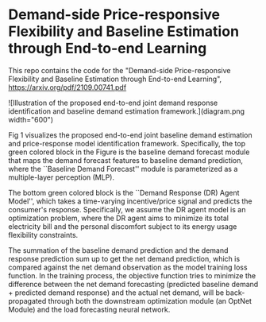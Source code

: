 # Demand-side Price-responsive Flexibility and Baseline Estimation through End-to-end Learning

This repo contains the code for the "Demand-side Price-responsive Flexibility and Baseline Estimation through End-to-end Learning", https://arxiv.org/pdf/2109.00741.pdf


![Illustration of the proposed end-to-end joint demand response identification and baseline demand estimation framework.](diagram.png width="600")


Fig 1 visualizes the proposed end-to-end joint baseline demand estimation and price-response model identification framework.
Specifically, the top green colored block in the Figure is the baseline demand forecast module that maps the demand forecast features to baseline demand prediction, where the ``Baseline Demand Forecast'' module is parameterized as a multiple-layer perception (MLP). 


The bottom green colored block is the ``Demand Response (DR) Agent Model'', which takes a time-varying incentive/price signal and predicts the consumer's response. Specifically, we assume the DR agent model is an optimization problem, where the DR agent aims to minimize its total electricity bill and the personal discomfort subject to its energy usage flexibility constraints.

The summation of the baseline demand prediction and the demand response prediction sum up to get the net demand prediction, which is compared against the net demand observation as the model training loss function. 
In the training process, the objective function tries to minimize the difference between the net demand forecasting (predicted baseline demand + predicted demand response) and the actual net demand, will be back-propagated through both the downstream optimization module (an OptNet Module) and the load forecasting neural network. 

